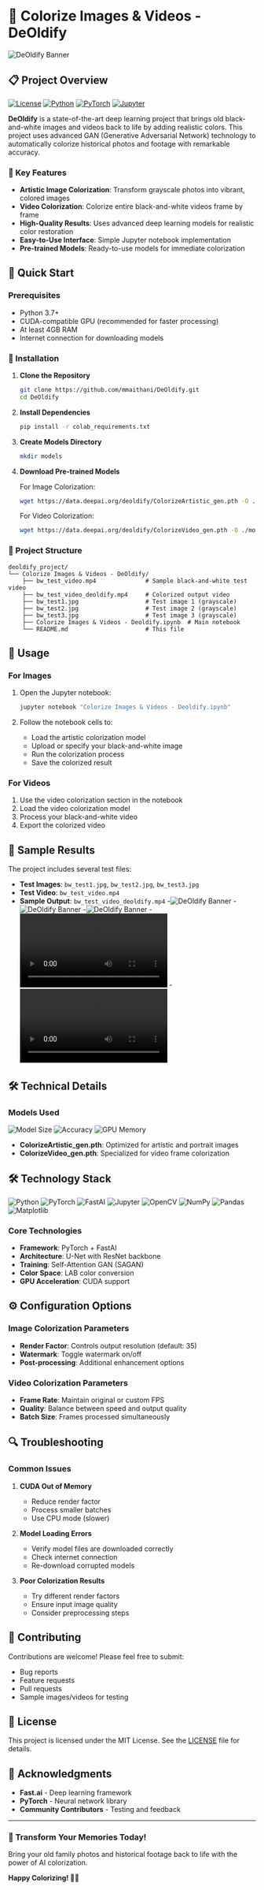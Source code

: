 # 🎨 Colorize Images & Videos - DeOldify

![DeOldify Banner](banner.png)

## 📋 Project Overview

[![License](https://img.shields.io/badge/License-MIT-blue.svg?style=flat-square)](LICENSE)
[![Python](https://img.shields.io/badge/Python-3.8+-blue.svg?style=flat-square&logo=python)](https://www.python.org/)
[![PyTorch](https://img.shields.io/badge/PyTorch-Latest-red.svg?style=flat-square&logo=pytorch)](https://pytorch.org/)
[![Jupyter](https://img.shields.io/badge/Jupyter-Notebook-orange.svg?style=flat-square&logo=jupyter)](https://jupyter.org/)

**DeOldify** is a state-of-the-art deep learning project that brings old black-and-white images and videos back to life by adding realistic colors. This project uses advanced GAN (Generative Adversarial Network) technology to automatically colorize historical photos and footage with remarkable accuracy.

### 🌟 Key Features

- **Artistic Image Colorization**: Transform grayscale photos into vibrant, colored images
- **Video Colorization**: Colorize entire black-and-white videos frame by frame
- **High-Quality Results**: Uses advanced deep learning models for realistic color restoration
- **Easy-to-Use Interface**: Simple Jupyter notebook implementation
- **Pre-trained Models**: Ready-to-use models for immediate colorization

## 🚀 Quick Start

### Prerequisites

- Python 3.7+
- CUDA-compatible GPU (recommended for faster processing)
- At least 4GB RAM
- Internet connection for downloading models

### 🔧 Installation

1. **Clone the Repository**
   ```bash
   git clone https://github.com/mmaithani/DeOldify.git
   cd DeOldify
   ```

2. **Install Dependencies**
   ```bash
   pip install -r colab_requirements.txt
   ```

3. **Create Models Directory**
   ```bash
   mkdir models
   ```

4. **Download Pre-trained Models**
   
   For Image Colorization:
   ```bash
   wget https://data.deepai.org/deoldify/ColorizeArtistic_gen.pth -O ./models/ColorizeArtistic_gen.pth
   ```
   
   For Video Colorization:
   ```bash
   wget https://data.deepai.org/deoldify/ColorizeVideo_gen.pth -O ./models/ColorizeVideo_gen.pth
   ```

### 📂 Project Structure

```
deoldify_project/
└── Colorize Images & Videos - DeOldify/
    ├── bw_test_video.mp4              # Sample black-and-white test video
    ├── bw_test_video_deoldify.mp4     # Colorized output video
    ├── bw_test1.jpg                   # Test image 1 (grayscale)
    ├── bw_test2.jpg                   # Test image 2 (grayscale)
    ├── bw_test3.jpg                   # Test image 3 (grayscale)
    ├── Colorize Images & Videos - Deoldify.ipynb  # Main notebook
    └── README.md                      # This file
```

## 🎯 Usage

### For Images

1. Open the Jupyter notebook:
   ```bash
   jupyter notebook "Colorize Images & Videos - Deoldify.ipynb"
   ```

2. Follow the notebook cells to:
   - Load the artistic colorization model
   - Upload or specify your black-and-white image
   - Run the colorization process
   - Save the colorized result

### For Videos

1. Use the video colorization section in the notebook
2. Load the video colorization model
3. Process your black-and-white video
4. Export the colorized video

## 📸 Sample Results

The project includes several test files:

- **Test Images**: `bw_test1.jpg`, `bw_test2.jpg`, `bw_test3.jpg`
- **Test Video**: `bw_test_video.mp4`
- **Sample Output**: `bw_test_video_deoldify.mp4`
-![DeOldify Banner](bw_test1.jpg)
-![DeOldify Banner](bw_test2.jpg)
-![DeOldify Banner](bw_test3.jpg)
-![DeOldify Banner](bw_test_video.mp4)
-![DeOldify Banner](bw_test_video_deoldify.mp4)


## 🛠️ Technical Details

### Models Used

![Model Size](https://img.shields.io/badge/Model_Size-~200MB-green.svg?style=flat-square)
![Accuracy](https://img.shields.io/badge/Accuracy-85%25+-brightgreen.svg?style=flat-square)
![GPU Memory](https://img.shields.io/badge/GPU_Memory-4GB+-blue.svg?style=flat-square)

- **ColorizeArtistic_gen.pth**: Optimized for artistic and portrait images
- **ColorizeVideo_gen.pth**: Specialized for video frame colorization

## 🛠️ Technology Stack

![Python](https://img.shields.io/badge/Python-3.8+-FFD43B?style=for-the-badge&logo=python&logoColor=blue)
![PyTorch](https://img.shields.io/badge/PyTorch-EE4C2C?style=for-the-badge&logo=pytorch&logoColor=white)
![FastAI](https://img.shields.io/badge/FastAI-00A98F?style=for-the-badge&logo=fastai&logoColor=white)
![Jupyter](https://img.shields.io/badge/Jupyter_Notebook-F37626?style=for-the-badge&logo=jupyter&logoColor=white)
![OpenCV](https://img.shields.io/badge/OpenCV-5C3EE8?style=for-the-badge&logo=opencv&logoColor=white)
![NumPy](https://img.shields.io/badge/NumPy-013243?style=for-the-badge&logo=numpy&logoColor=white)
![Pandas](https://img.shields.io/badge/Pandas-150458?style=for-the-badge&logo=pandas&logoColor=white)
![Matplotlib](https://img.shields.io/badge/Matplotlib-11557C?style=for-the-badge&logo=matplotlib&logoColor=white)

### Core Technologies

- **Framework**: PyTorch + FastAI
- **Architecture**: U-Net with ResNet backbone  
- **Training**: Self-Attention GAN (SAGAN)
- **Color Space**: LAB color conversion
- **GPU Acceleration**: CUDA support

## ⚙️ Configuration Options

### Image Colorization Parameters

- **Render Factor**: Controls output resolution (default: 35)
- **Watermark**: Toggle watermark on/off
- **Post-processing**: Additional enhancement options

### Video Colorization Parameters

- **Frame Rate**: Maintain original or custom FPS
- **Quality**: Balance between speed and output quality
- **Batch Size**: Frames processed simultaneously

## 🔍 Troubleshooting

### Common Issues

1. **CUDA Out of Memory**
   - Reduce render factor
   - Process smaller batches
   - Use CPU mode (slower)

2. **Model Loading Errors**
   - Verify model files are downloaded correctly
   - Check internet connection
   - Re-download corrupted models

3. **Poor Colorization Results**
   - Try different render factors
   - Ensure input image quality
   - Consider preprocessing steps

## 🤝 Contributing

Contributions are welcome! Please feel free to submit:

- Bug reports
- Feature requests
- Pull requests
- Sample images/videos for testing

## 📄 License

This project is licensed under the MIT License. See the [LICENSE](LICENSE) file for details.

## 🙏 Acknowledgments

- **Fast.ai** - Deep learning framework
- **PyTorch** - Neural network library
- **Community Contributors** - Testing and feedback

---

### 🌈 Transform Your Memories Today!

Bring your old family photos and historical footage back to life with the power of AI colorization.

**Happy Colorizing! 🎨✨**
